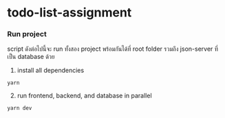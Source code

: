 # todo-list-assignment

### Run project

script ดังต่อไปนี้จะ run ทั้งสอง project พร้อมกันได้ที่ root folder รวมถึง json-server ที่เป็น database ด้วย

1. install all dependencies

```
yarn
```

2. run frontend, backend, and database in parallel

```
yarn dev
```
